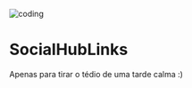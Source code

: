 ![coding](https://github.com/ApenasRyan/uploadBioLinkSite/blob/main/programming.gif)

# SocialHubLinks

<p> Apenas para tirar o tédio de uma tarde calma :) </p>
